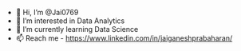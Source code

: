 - 👋 Hi, I’m @Jai0769
- 👀 I’m interested in Data Analytics
- 🌱 I’m currently learning Data Science
- 📫 Reach me - https://www.linkedin.com/in/jaiganeshprabaharan/

<!---
Jai0769/Jai0769 is a ✨ special ✨ repository because its `README.md` (this file) appears on your GitHub profile.
You can click the Preview link to take a look at your changes.
--->
